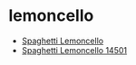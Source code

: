# lemoncello

 * [Spaghetti Lemoncello](../../index/s/spaghetti-lemoncello-14501.json)
 * [Spaghetti Lemoncello 14501](../../index/s/spaghetti-lemoncello-14501.json)
